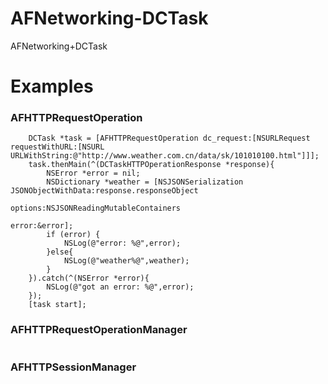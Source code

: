 AFNetworking-DCTask
===================

AFNetworking+DCTask

Examples
===================
### AFHTTPRequestOperation
```
    DCTask *task = [AFHTTPRequestOperation dc_request:[NSURLRequest requestWithURL:[NSURL URLWithString:@"http://www.weather.com.cn/data/sk/101010100.html"]]];
    task.thenMain(^(DCTaskHTTPOperationResponse *response){
        NSError *error = nil;
        NSDictionary *weather = [NSJSONSerialization JSONObjectWithData:response.responseObject
                                                                options:NSJSONReadingMutableContainers
                                                                  error:&error];
        if (error) {
            NSLog(@"error: %@",error);
        }else{
            NSLog(@"weather%@",weather);
        }
    }).catch(^(NSError *error){
        NSLog(@"got an error: %@",error);
    });
    [task start];
```

### AFHTTPRequestOperationManager
```
```

### AFHTTPSessionManager
```
```
